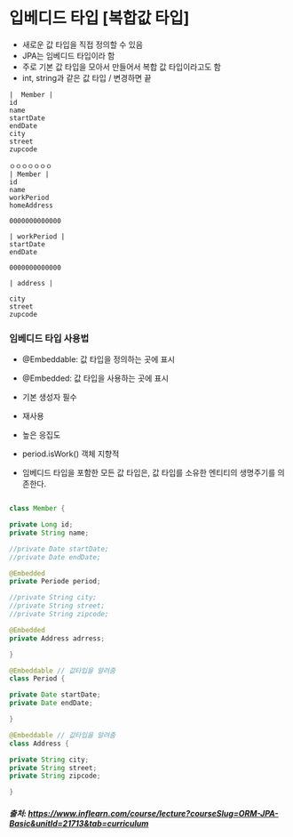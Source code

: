 # 입베디드 타입 [복합값 타입]

- 새로운 값 타입을 직접 정의할 수 있음
- JPA는 임베디드 타입이라 함
- 주로 기본 값 타입을 모아서 만들어서 복합 값 타입이라고도 함
- int, string과 같은 값 타입 / 변경하면 끝

```
|  Member |
id
name
startDate
endDate
city
street
zupcode

ㅇㅇㅇㅇㅇㅇㅇ
| Member |
id
name
workPeriod
homeAddress

0000000000000

| workPeriod |
startDate
endDate

0000000000000

| address | 

city
street
zupcode
```
### 임베디드 타입 사용법
- @Embeddable: 값 타입을 정의하는 곳에 표시
- @Embedded: 값 타입을 사용하는 곳에 표시
- 기본 생성자 필수


- 재사용
- 높은 응집도
- period.isWork() 객체 지향적 
- 임베디드 타입을 포함한 모든 값 타입은, 값 타입를 소유한 엔티티의 생명주기를 의존한다.     

```java

class Member {

private Long id;
private String name;

//private Date startDate;
//private Date endDate;

@Embedded 
private Periode period;

//private String city;
//private String street;
//private String zipcode;

@Embedded 
private Address adrress;

}

@Embeddable // 값타입을 알려줌
class Period {

private Date startDate;
private Date endDate;

}

@Embeddable // 값타입을 알려줌
class Address {

private String city;
private String street;
private String zipcode;

}
```


##### 출처: https://www.inflearn.com/course/lecture?courseSlug=ORM-JPA-Basic&unitId=21713&tab=curriculum
